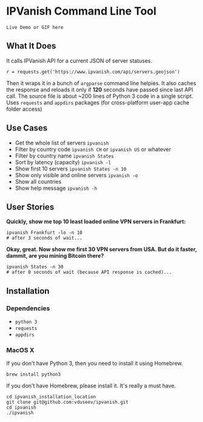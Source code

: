 # IPVanish Command Line Tool

`Live Demo or GIF here`

## What It Does
It calls IPVanish API for a current JSON of server statuses.
```
r = requests.get('https://www.ipvanish.com/api/servers.geojson')
```
Then it wraps it in a bunch of `argparse` command line helpies.
It also caches the response and reloads it only if **120** seconds have passed since last API call.
The source file is about ~200 lines of Python 3 code in a single script.
Uses `requests` and `appdirs` packages (for cross-platform user-app
cache folder access)

## Use Cases
* Get the whole list of servers `ipvanish`
* Filter by country code `ipvanish CH` or `ipvanish US` or whatever
* Filter by country name `ipvanish States`
* Sort by latency (capacity) `ipvanish -l`
* Show first 10 servers `ipvanish States -n 10`
* Show only visible and online servers `ipvanish -o`
* Show all countries
* Show help message `ipvanish -h`

## User Stories
__Quickly, show me top 10 least loaded online VPN servers in Frankfurt:__
```
ipvanish Frankfurt -lo -n 10
# after 3 seconds of wait...

```

__Okay, great. Now show me first 30 VPN servers from USA. But do it faster,
dammit, are you mining Bitcoin there?__
```
ipvanish States -n 30
# after 0 seconds of wait (because API response is cached)...

```

## Installation

### Dependencies
* `python 3`
* `requests`
* `appdirs`

### MacOS X
If you don't have Python 3, then you need to install it using Homebrew.
```
brew install python3
```
If you don't have Homebrew, please install it. It's really a must have.
```
cd ipvanish_installation_location
git clone git@github.com:vduseev/ipvanish.git
cd ipvanish
./ipvanish
```
